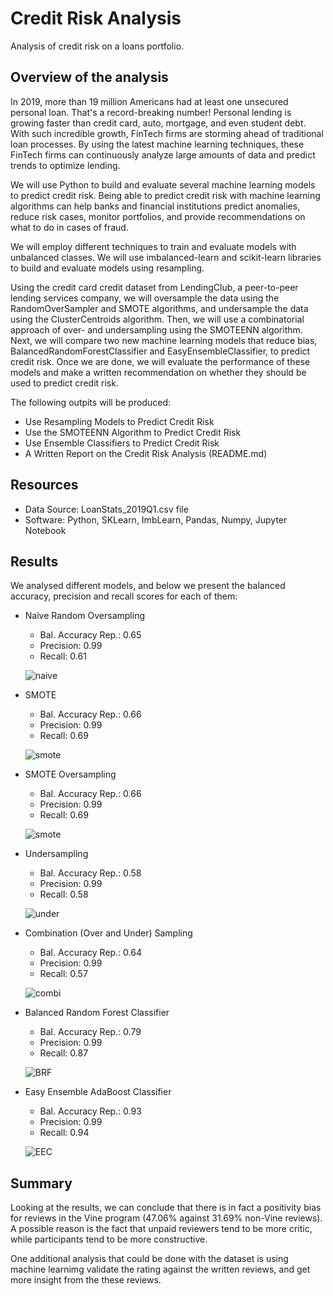# Credit Risk Analysis
  Analysis of credit risk on a loans portfolio.
  
## Overview of the analysis
In 2019, more than 19 million Americans had at least one unsecured personal loan. That's a record-breaking number! Personal lending is growing faster than credit card, auto, mortgage, and even student debt. With such incredible growth, FinTech firms are storming ahead of traditional loan processes. By using the latest machine learning techniques, these FinTech firms can continuously analyze large amounts of data and predict trends to optimize lending.

We will use Python to build and evaluate several machine learning models to predict credit risk. Being able to predict credit risk with machine learning algorithms can help banks and financial institutions predict anomalies, reduce risk cases, monitor portfolios, and provide recommendations on what to do in cases of fraud.
  
We will employ different techniques to train and evaluate models with unbalanced classes.  We will use imbalanced-learn and scikit-learn libraries to build and evaluate models using resampling.

Using the credit card credit dataset from LendingClub, a peer-to-peer lending services company, we will oversample the data using the RandomOverSampler and SMOTE algorithms, and undersample the data using the ClusterCentroids algorithm. Then, we will use a combinatorial approach of over- and undersampling using the SMOTEENN algorithm. Next, we will compare two new machine learning models that reduce bias, BalancedRandomForestClassifier and EasyEnsembleClassifier, to predict credit risk. Once we are done, we will evaluate the performance of these models and make a written recommendation on whether they should be used to predict credit risk.

The following outpits will be produced:

- Use Resampling Models to Predict Credit Risk
- Use the SMOTEENN Algorithm to Predict Credit Risk
- Use Ensemble Classifiers to Predict Credit Risk
- A Written Report on the Credit Risk Analysis (README.md)

## Resources
- Data Source: LoanStats_2019Q1.csv file
- Software: Python, SKLearn, ImbLearn, Pandas, Numpy, Jupyter Notebook

## Results
We analysed different models, and below we present the balanced accuracy, precision and recall scores for each of them:

- Naive Random Oversampling
  - Bal. Accuracy Rep.: 0.65
  - Precision:          0.99
  - Recall:             0.61

   ![naive](/naive.png)
  
- SMOTE
  - Bal. Accuracy Rep.: 0.66
  - Precision:          0.99
  - Recall:             0.69

   ![smote](/smote.png)

- SMOTE Oversampling
  - Bal. Accuracy Rep.: 0.66
  - Precision:          0.99
  - Recall:             0.69

   ![smote](/smote.png)

- Undersampling
  - Bal. Accuracy Rep.: 0.58
  - Precision:          0.99
  - Recall:             0.58

   ![under](/under.png)
   
- Combination (Over and Under) Sampling
  - Bal. Accuracy Rep.: 0.64
  - Precision:          0.99
  - Recall:             0.57

   ![combi](/combi.png)   
   
- Balanced Random Forest Classifier
  - Bal. Accuracy Rep.: 0.79
  - Precision:          0.99
  - Recall:             0.87

   ![BRF](/BRF.png)   

- Easy Ensemble AdaBoost Classifier
  - Bal. Accuracy Rep.: 0.93
  - Precision:          0.99
  - Recall:             0.94

   ![EEC](/EEC.png)   
  
## Summary

Looking at the results, we can conclude that there is in fact a positivity bias for reviews in the Vine program (47.06% against 31.69% non-Vine reviews).  A possible reason is the fact that unpaid reviewers tend to be more critic, while participants tend to be more constructive.

One additional analysis that could be done with the dataset is using machine learnimg validate the rating against the written reviews, and get more insight from the these reviews.
